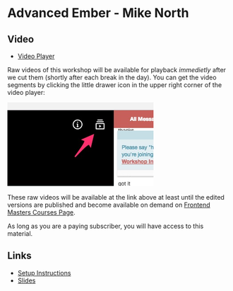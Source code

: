 # Advanced Ember - Mike North


## Video

* [Video Player](https://frontendmasters.com/live-event/advanced-ember-live/)

Raw videos of this workshop will be available for playback
*immedietly* after we cut them (shortly after each break in the
day). You can get the video segments by clicking the little drawer
icon in the upper right corner of the video player:

![Video Drawer](video-drawer.jpg "small image showing video drawer on the player")

These raw videos will be available at the link above at least until
the edited versions are published and become available on demand on
[Frontend Masters Courses Page](https://frontendmasters.com/courses/).

As long as you are a paying subscriber, you will have access to this
material.

## Links

* [Setup Instructions](https://gist.github.com/mike-north/35684b7a22c2b88da780917d62f01d59)
* [Slides](https://drive.google.com/file/d/0B7LIdu29tPZRajIzbHRwNnRVMkk/view)
